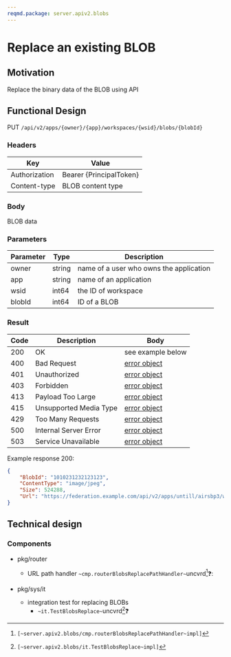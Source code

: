 ```yaml
---
reqmd.package: server.apiv2.blobs
---
```


# Replace an existing BLOB

## Motivation
Replace the binary data of the BLOB using API

## Functional Design

PUT `/api/v2/apps/{owner}/{app}/workspaces/{wsid}/blobs/{blobId}`

### Headers

| Key | Value |
| --- | --- |
| Authorization | Bearer {PrincipalToken} |
| Content-type | BLOB content type |

### Body

BLOB data

### Parameters

| Parameter | Type | Description |
| --- | --- | --- |
| owner | string | name of a user who owns the application |
| app | string | name of an application |
| wsid | int64 | the ID of workspace |
| blobId | int64 | ID of a BLOB |

### Result

| Code | Description | Body |
| --- | --- | --- |
| 200 | OK | see example below |
| 400 | Bad Request | [error object](errors.md) |
| 401 | Unauthorized | [error object](errors.md) |
| 403 | Forbidden | [error object](errors.md) |
| 413 | Payload Too Large | [error object](errors.md) |
| 415 | Unsupported Media Type | [error object](errors.md) |
| 429 | Too Many Requests | [error object](errors.md) |
| 500 | Internal Server Error | [error object](errors.md) |
| 503 | Service Unavailable | [error object](errors.md) |

Example response 200:
```json
{
    "BlobId": "1010231232123123",
    "ContentType": "image/jpeg",
    "Size": 524288,  
    "Url": "https://federation.example.com/api/v2/apps/untill/airsbp3/workspaces/12344566789/blobs/1010231232123123"
}
```

## Technical design

### Components  

- pkg/router
  - URL path handler `~cmp.routerBlobsReplacePathHandler~`uncvrd[^1]❓:

- pkg/sys/it
  - integration test for replacing BLOBs
    - `~it.TestBlobsReplace~`uncvrd[^2]❓

[^1]: `[~server.apiv2.blobs/cmp.routerBlobsReplacePathHandler~impl]`
[^2]: `[~server.apiv2.blobs/it.TestBlobsReplace~impl]`
